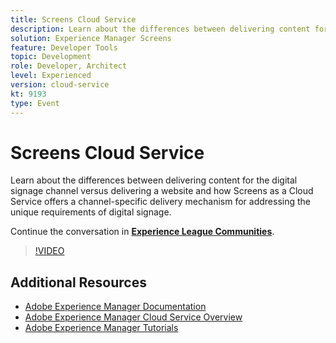 ```yaml
---
title: Screens Cloud Service
description: Learn about the differences between delivering content for the digital signage channel versus delivering a website and how Screens as a Cloud Service offers a channel-specific delivery mechanism for addressing the unique requirements of digital signage.
solution: Experience Manager Screens
feature: Developer Tools
topic: Development
role: Developer, Architect
level: Experienced
version: cloud-service
kt: 9193
type: Event
---
```

# Screens Cloud Service

Learn about the differences between delivering content for the digital signage channel versus delivering a website and how Screens as a Cloud Service offers a channel-specific delivery mechanism for addressing the unique requirements of digital signage.

Continue the conversation in **[Experience League Communities](https://adobe.ly/3umX8Be)**.

>[!VIDEO](https://video.tv.adobe.com/v/337885/?quality=12&learn=on&hidetitle=true)

## Additional Resources

- [Adobe Experience Manager Documentation](https://experienceleague.adobe.com/docs/experience-manager-cloud-service.html)
- [Adobe Experience Manager Cloud Service Overview](https://experienceleague.adobe.com/docs/experience-manager-cloud-service/overview/home.html)
- [Adobe Experience Manager Tutorials](https://experienceleague.adobe.com/docs/experience-manager-tutorials.html)
